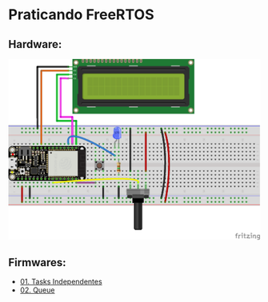 # Praticando **FreeRTOS**

## **Hardware:**

![](/hardware/Praticando_FreeRTOS.png "Hardware")

## **Firmwares:**

- [01. Tasks Independentes](01_Tasks_Independentes/src/main.cpp)
- [02. Queue](02_Queue/src/main.cpp)